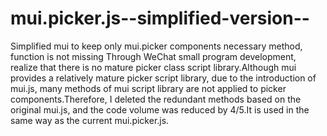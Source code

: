 # mui.picker.js--simplified-version--
Simplified mui to keep only mui.picker components necessary method, function is not missing
Through WeChat small program development, realize that there is no mature picker class script library.Although mui provides a relatively mature picker script library, due to the introduction of mui.js, many methods of mui script library are not applied to picker components.Therefore, I deleted the redundant methods based on the original mui.js, and the code volume was reduced by 4/5.It is used in the same way as the current mui.picker.js.
